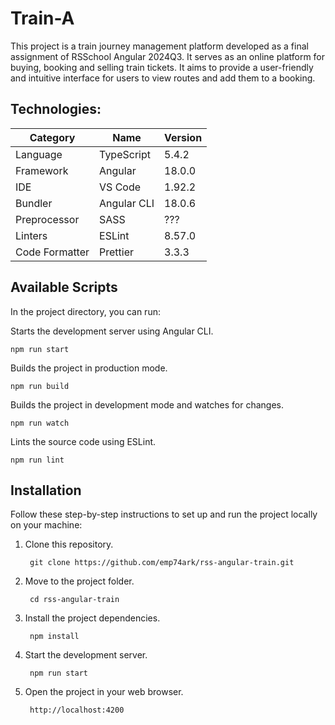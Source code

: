 # Train-A

This project is a train journey management platform developed as a final assignment of RSSchool Angular 2024Q3. It serves as an online platform for buying, booking and selling train tickets. It aims to provide a user-friendly and intuitive interface for users to view routes and add them to a booking.

## Technologies:

| **Category** |       **Name**        | **Version** |
|--------------|-----------------------|-------------|
| Language     | TypeScript            | 5.4.2       |
| Framework    | Angular               | 18.0.0      |
| IDE          | VS Code               | 1.92.2      |
| Bundler      | Angular CLI           | 18.0.6      |
| Preprocessor | SASS                  | ???         |
| Linters      | ESLint                | 8.57.0      |
| Code Formatter | Prettier              | 3.3.3       |

## Available Scripts
In the project directory, you can run:

Starts the development server using Angular CLI.

    npm run start

Builds the project in production mode.

    npm run build

Builds the project in development mode and watches for changes.

    npm run watch

Lints the source code using ESLint.

    npm run lint

## Installation

Follow these step-by-step instructions to set up and run the project locally on your machine:

1. Clone this repository.

        git clone https://github.com/emp74ark/rss-angular-train.git

2. Move to the project folder.

        cd rss-angular-train

3. Install the project dependencies.

        npm install

4. Start the development server.

        npm run start

5. Open the project in your web browser.

        http://localhost:4200